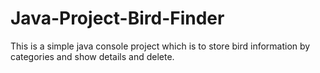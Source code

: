 # Java-Project-Bird-Finder
This is a simple java console project which is to store bird information by categories and show details and delete.
